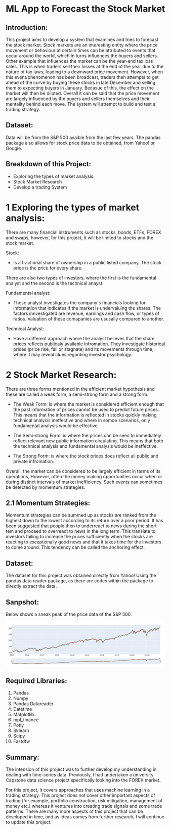 # ML App to Forecast the Stock Market

## Introduction:

This project aims to develop a system that examines and tries to forecast the stock market. Stock markets are an interesting entity where the price movement or behaviour at certain times can be attributed to events that occur around the world, which in turns influences the buyers and sellers. Other example that influences the market can be the year-end tax loss sales. This is when traders sell their losses at the end of the year due to the nature of tax laws, leading to a downward price movement. However, when this event/phenomenon has been broadcast, traders then attempts to get ahead of the curve by buying these stocks in late December and selling them to expecting buyers in January. Becasue of this, the effect on the market will then be diluted. Overall it can be said that the price movement are largely influenced by the buyers and sellers themselves and their mentality behind each move. The system will attempt to build and test a trading strategy. 

## Dataset:

Data will be from the S&P 500 avaible from the last few years. The pandas package also allows for stock price data to be obtained, from Yahoo! or Google.

## Breakdown of this Project:

- Exploring the types of market analysis
- Stock Market Research
- Develop a trading System


# 1 Exploring the types of market analysis:

There are many financial instruments such as stocks, bonds, ETFs, FOREX and swaps, however, for this project, it will be limited to stocks and the stock market.

Stock: 
- Is a fractional share of ownership in a public listed company. The stock price is the price for every share.

There are also two types of investors, where the first is the fundamental analyst and the second is the technical anayst.

Fundamental analyst:
- These analyst investigates the company's financials looking for information that indicates if the market is undervaluing the shares. The factors innvestigated are revenue, earnings and cash flow, or types of ratios. Valuation of these comapanies are ususally compared to another.

Technical Analyst:
- Have a different approach where the analyst believes that the share prices reflects publicaly available infromation. They investigate historical prices (price rise, fall or stagnate) and its movements through time, where it may reveal clues regarding investor psychology.

# 2 Stock Market Research:

There are three forms mentioned in the efficient market hypothesis and these are called a weak form, a semi-strong form and a strong form. 

- The Weak Form: is where the market is considered efficient enough that the past information of prices cannot be used to predict future prices. This means that the information is reflected in stocks quickly making technical analysis ineffective and where in somoe scenarios, only fundamental analysis would be effective.

- The Semi-strong Form: is where the prices can be seen to immediately reflect relevant new public information circulating. This means that both the technical analysis and fundamental analysis would be ineffective.

- The Strong Form: is where the stock prices does reflect all public and private infromation. 

Overall, the market can be considered to be largely efficient in terms of its operations, However, often the money making opportunities occur when or during distinct intervals of market inefficiency. Such events can sometimes be detected by momentum strategies.

## 2.1 Momentum Strategies:

Momentum strategies can be summed up as stocks are ranked from the highest down to the lowest according to its return over a prior period. It has been suggested that people then to underreact to news during the short tem and proceed to overreact to news in the long term. This translate to investors failing to increase the prices sufficiently when the stocks are reacting to exceptionally good news and that it takes time for the investors to come around. This tendency can be called the anchoring effect.

## Dataset:

The dataset for this project was obtained directly from Yahoo! Using the pandas data reader package, as there are codes within the package to directly extract the data.

## Sanpshot:
Below shows a sneak peak of the price data of the S&P 500.

![Plot of Price Data](https://github.com/ylee9107/ML_App_ForecastStockMarket/blob/master/Images/Plot%20of%20Price%20Data.png)

## Required Libraries:

1. Pandas
2. Numpy
3. Pandas Datareader
4. Datetime
5. Matplotlib
6. mpl_finance
7. Potly
8. Sklearn
9. Scipy
10. Fastdtw

## Summary:

The intension of this project was to further develop my understanding in dealing with time-series data. Previously, I had undertaken a university Capstone data science project specifically looking into the FOREX market. 

For this project, it covers approaches that uses machine learning in a trading strategy. This project does not cover other important aspects of trading (for example, portfolio construction, risk mitigation, management of money etc.) whereas it ventures into creating trade signals and some trade patterns. There are many more aspects of this project that can be developed in time, and as ideas comes from further research, I will continue to update this project. 


